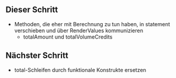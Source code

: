 ## Dieser Schritt
- Methoden, die eher mit Berechnung zu tun haben, in statement verschieben und über RenderValues kommunizieren
  - totalAmount und totalVolumeCredits

## Nächster Schritt
- total-Schleifen durch funktionale Konstrukte ersetzen